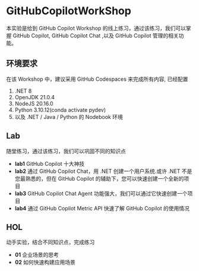 # GitHubCopilotWorkShop 


本实验是给到 GitHub Copilot Workshop 的线上练习，通过该练习，我们可以掌握 GitHub Copilot, GitHub Copilot Chat ,以及 GitHub Copilot 管理的相关功能。


## **环境要求**

在该 Workshop 中，建议采用 GitHub Codespaces 来完成所有内容, 已经配置

1. .NET 8
2. OpenJDK 21.0.4
3. NodeJS 20.16.0
4. Python 3.10.12(conda activate pydev)
5. 以及 .NET / Java / Python 的 Nodebook 环境


## **Lab**

随堂练习，通过该练习，我们可以巩固不同的知识点

- **lab1** GitHub Copilot 十大神技
- **lab2** 通过 GitHub Copilot Chat，用 .NET 创建一个用户系统.或许 .NET 不是您最熟悉的，但在 GitHub Copilot 的辅助下，您可以快速创建一个全新的项目
- **lab3** GitHub Copilot Chat Agent 功能强大，我们可以通过它快速创建一个项目
- **lab4** 通过 GitHub Copilot Metric API 快速了解 GitHub Copilot 的使用情况


## **HOL**

动手实验，结合不同知识点，完成练习

- **01** 企业场景的思考
- **02** 如何快速构建应用场景
